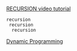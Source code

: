 [RECURSION video tutorial](https://www.youtube.com/watch?v=IJDJ0kBx2LM&t=1311s)

    recursion
     recursion
      recursion

[Dynamic Programming](https://www.youtube.com/watch?v=oBt53YbR9Kk&t=3175s)
